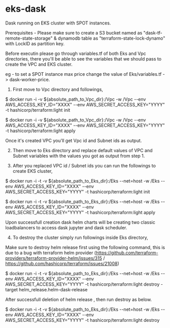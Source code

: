 # eks-dask
Dask running on EKS cluster with SPOT instances.

Prerequisites - Please make sure to create a S3 bucket named as "dask-tf-remote-state-storage" & dynamodb table as "terraform-state-lock-dynamo" with LockID as partition key. 

Before executin please go through variables.tf of both Eks and Vpc directories, there you'll be able to see the variables that we should pass to create the VPC and EKS cluster. 

eg - to set a SPOT instance max price change the value of Eks/variables.tf -> dask-worker-price.

1. First move to Vpc directory and followings,

$ docker run -i -v ${absolute_path_to_Vpc_dir}:/Vpc -w /Vpc --env AWS_ACCESS_KEY_ID="XXXX" --env AWS_SECRET_ACCESS_KEY="YYYY" -t hashicorp/terraform:light init

$ docker run -i -v ${absolute_path_to_Vpc_dir}:/Vpc -w /Vpc --env AWS_ACCESS_KEY_ID="XXXX" --env AWS_SECRET_ACCESS_KEY="YYYY" -t hashicorp/terraform:light apply

Once it's created VPC you'll get Vpc id and Subnet ids as output.

2. Then move to Eks directory and replace default values of VPC and Subnet variables with the values you got as output from step 1.

3. After you replaced VPC id / Subnet ids you can run the followings to create EKS cluster,

$ docker run -i -t -v ${absolute_path_to_Eks_dir}:/Eks --net=host -w /Eks --env AWS_ACCESS_KEY_ID="XXXX" --env AWS_SECRET_ACCESS_KEY="YYYY" -t hashicorp/terraform:light init

$ docker run -i -t -v ${absolute_path_to_Eks_dir}:/Eks --net=host -w /Eks --env AWS_ACCESS_KEY_ID="XXXX" --env AWS_SECRET_ACCESS_KEY="YYYY" -t hashicorp/terraform:light apply

Upon successfull creation dask helm charts will be creating two classic loadbalancers to access dask jupyter and dask scheduler.

4. To destroy the cluster simply run followings inside Eks directory,

Make sure to destroy helm release first using the following command, this is due to a bug with terraform helm provider (https://github.com/terraform-providers/terraform-provider-helm/issues/315 / https://github.com/hashicorp/terraform/issues/21008)

$ docker run -i -t -v ${absolute_path_to_Eks_dir}:/Eks --net=host -w /Eks --env AWS_ACCESS_KEY_ID="XXXX" --env AWS_SECRET_ACCESS_KEY="YYYY" -t hashicorp/terraform:light destroy -target helm_release.helm-dask-release

After successfull deletion of helm release , then run destroy as below.

$ docker run -i -t -v ${absolute_path_to_Eks_dir}:/Eks --net=host -w /Eks --env AWS_ACCESS_KEY_ID="XXXX" --env AWS_SECRET_ACCESS_KEY="YYYY" -t hashicorp/terraform:light destroy